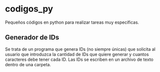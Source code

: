# codigos_py
Pequeños códigos en python para realizar tareas muy específicas.

## Generador de IDs
Se trata de un programa que genera IDs (no siempre únicas) que solicita al usuario que introduzca la cantidad de IDs que quiere generar y cuantos caracteres debe tener cada ID. Las IDs se escriben en un archivo de texto dentro de una carpeta.